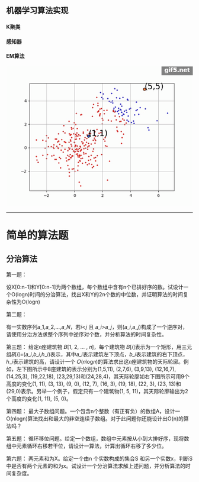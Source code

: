 
## 机器学习算法实现
#### K聚类

#### 感知器

#### EM算法

![EM算法的过程](https://github.com/BarryRun/Algorithms-homework/blob/master/Machine%20Learning/simple_em_res/em_process.gif)
***

# 简单的算法题
## 分治算法


第一题：

设X[0:n-1]和Y[0:n-1]为两个数组，每个数组中含有n个已排好序的数。试设计一个O(logn)时间的分治算法，找出X和Y的2n个数的中位数，并证明算法的时间复杂性为O(logn)

第二题：

有一实数序列𝑎_1,𝑎_2,…,𝑎_𝑁，若𝑖<𝑗 且 𝑎_𝑖>𝑎_𝑗，则(𝑎_𝑖,𝑎_𝑗)构成了一个逆序对，请使用分治方法求整个序列中逆序对个数，并分析算法的时间复杂性。

第三题：
给定𝑛座建筑物 𝐵[1, 2, … , 𝑛]，每个建筑物 𝐵[𝑖]表示为一个矩形，用三元组𝐵[𝑖]=(𝑎_𝑖,𝑏_𝑖,ℎ_𝑖)表示，其中𝑎_𝑖表示建筑左下顶点，𝑏_𝑖表示建筑的右下顶点，ℎ_𝑖表示建筑的高，请设计一个 𝑂(𝑛log𝑛)的算法求出这𝑛座建筑物的天际轮廓。例如，左下图所示中8座建筑的表示分别为(1,5,11), (2,7,6), (3,9,13), (12,16,7), (14,25,3), (19,22,18), (23,29,13)和(24,28,4)，其天际轮廓如右下图所示可用9个高度的变化(1, 11), (3, 13), (9, 0), (12, 7), (16, 3), (19, 18), (22, 3), (23, 13)和(29,0)表示。另举一个例子，假定只有一个建筑物(1, 5, 11)，其天际轮廓输出为2个高度的变化(1, 11), (5, 0)。

第四题：
最大子数组问题。一个包含n个整数（有正有负）的数组A，设计一O(nlogn)算法找出和最大的非空连续子数组。对于此问题你还能设计出O(n)的算法吗？

第五题：
循环移位问题。给定一个数组，数组中元素按从小到大排好序，现将数组中元素循环右移若干位，请设计一算法，计算出循环右移了多少位。

第六题：
两元素和为X。给定一个由n 个实数构成的集合S 和另一个实数x，判断S 中是否有两个元素的和为x。试设计一个分治算法求解上述问题，并分析算法的时间复杂度。


